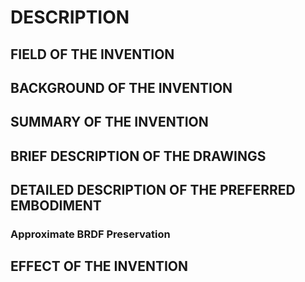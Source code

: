 # DESCRIPTION

## FIELD OF THE INVENTION

## BACKGROUND OF THE INVENTION

## SUMMARY OF THE INVENTION

## BRIEF DESCRIPTION OF THE DRAWINGS

## DETAILED DESCRIPTION OF THE PREFERRED EMBODIMENT

### Approximate BRDF Preservation

## EFFECT OF THE INVENTION


